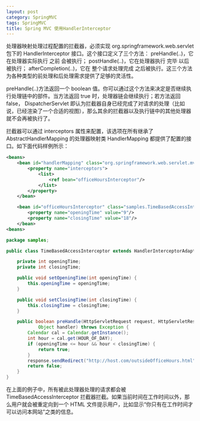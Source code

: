 ```yaml
---
layout: post
category: SpringMVC
tags: SpringMVC
title: Spring MVC 使用HandlerInterceptor
---
```


处理器映射处理过程配置的拦截器，必须实现 org.springframework.web.servlet 包下的 HandlerInterceptor 接口。这个接口定义了三个方法： preHandle(..)，它在处理器实际执行 之前 会被执行； postHandle(..)，它在处理器执行 完毕 以后被执行； afterCompletion(..)，它在 整个请求处理完成 之后被执行。这三个方法为各种类型的前处理和后处理需求提供了足够的灵活性。

preHandle(..)方法返回一个 boolean 值。你可以通过这个方法来决定是否继续执行处理链中的部件。当方法返回 true 时，处理器链会继续执行；若方法返回 false， DispatcherServlet 即认为拦截器自身已经完成了对请求的处理（比如说，已经渲染了一个合适的视图），那么其余的拦截器以及执行链中的其他处理器就不会再被执行了。

拦截器可以通过 interceptors 属性来配置，该选项在所有继承了 AbstractHandlerMapping 的处理器映射类 HandlerMapping 都提供了配置的接口。如下面代码样例所示：

```xml
<beans>
    <bean id="handlerMapping" class="org.springframework.web.servlet.mvc.method.annotation.RequestMappingHandlerMapping">
        <property name="interceptors">
            <list>
                <ref bean="officeHoursInterceptor"/>
            </list>
        </property>
    </bean>

    <bean id="officeHoursInterceptor" class="samples.TimeBasedAccessInterceptor">
        <property name="openingTime" value="9"/>
        <property name="closingTime" value="18"/>
    </bean>
<beans>
```

```java
package samples;

public class TimeBasedAccessInterceptor extends HandlerInterceptorAdapter {

    private int openingTime;
    private int closingTime;

    public void setOpeningTime(int openingTime) {
        this.openingTime = openingTime;
    }

    public void setClosingTime(int closingTime) {
        this.closingTime = closingTime;
    }

    public boolean preHandle(HttpServletRequest request, HttpServletResponse response,
            Object handler) throws Exception {
        Calendar cal = Calendar.getInstance();
        int hour = cal.get(HOUR_OF_DAY);
        if (openingTime <= hour && hour < closingTime) {
            return true;
        }
        response.sendRedirect("http://host.com/outsideOfficeHours.html");
        return false;
    }
}
```

在上面的例子中，所有被此处理器处理的请求都会被 TimeBasedAccessInterceptor 拦截器拦截。如果当前时间在工作时间以外，那么用户就会被重定向到一个 HTML 文件提示用户，比如显示“你只有在工作时间才可以访问本网站”之类的信息。
